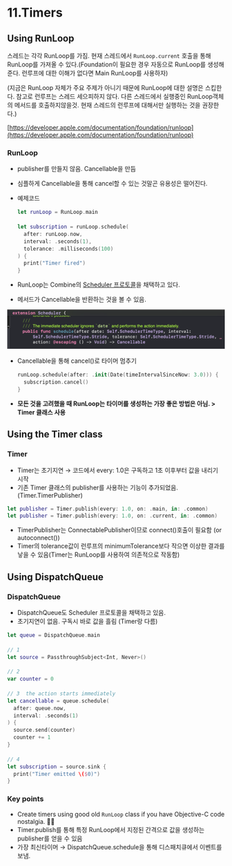 # 11.Timers

## Using RunLoop

스레드는 각각 RunLoop를 가짐. 현재 스레드에서 `RunLoop.current` 호출을 통해 RunLoop를 가져올 수 있다.(Foundation이 필요한 경우 자동으로 RunLoop를 생성해준다. 런루프에 대한 이해가 없다면 Main RunLoop를 사용하자)

(지금은 RunLoop 자체가 주요 주제가 아니기 때문에 RunLoop에 대한 설명은 스킵한다. 참고로 런루프는 스레드 세으피하지 않다. 다른 스레드에서 실행중인 RunLoop객체의 메서드를 호출하지않을것. 현재 스레드의 런루프에 대해서만 실행하는 것을 권장한다.)

[https://developer.apple.com/documentation/foundation/runloop](https://developer.apple.com/documentation/foundation/runloop)

### RunLoop

- publisher를 만들지 않음. Cancellable을 만듬
- 심플하게 Cancellable을 통해 cancel할 수 있는 것말곤 유용성은 떨어진다.
- 예제코드
    
    ```swift
    let runLoop = RunLoop.main
    
    let subscription = runLoop.schedule(
      after: runLoop.now,
      interval: .seconds(1),
      tolerance: .milliseconds(100)
    ) {
      print("Timer fired")
    }
    ```
    
- RunLoop는 Combine의 [Scheduler 프로토콜](https://developer.apple.com/documentation/combine/scheduler)을 채택하고 있다.
- 메서드가 Cancellable을 반환하는 것을 볼 수 있음.

![Untitled](11%20Timers%20b401f752830a4b909b11c156ce3d8622/Untitled.png)

- Cancellable을 통해 cancel()로 타이머 멈추기
    
    ```swift
    runLoop.schedule(after: .init(Date(timeIntervalSinceNow: 3.0))) {
      subscription.cancel()
    }
    ```
    
- **모든 것을 고려했을 때 RunLoop는 타이머를 생성하는 가장 좋은 방법은 아님. > Timer 클래스 사용**

## Using the Timer class

### Timer

- Timer는 초기지연 → 코드에서 every: 1.0은 구독하고 1초 이후부터 값을 내리기 시작
- 기존 Timer 클래스의 publisher를 사용하는 기능이 추가되었음. (Timer.TimerPublisher)

```swift
let publisher = Timer.publish(every: 1.0, on: .main, in: .common)
let publisher = Timer.publish(every: 1.0, on: .current, in: .common)
```

- TimerPublisher는 ConnectablePublisher이므로 connect()호출이 필요함 (or autoconnect())
- Timer의 tolerance값이 런루프의 minimumTolerance보다 작으면 이상한 결과를 낳을 수 있음(Timer는 RunLoop를 사용하여 의존적으로 작동함)

## Using DispatchQueue

### DispatchQueue

- DispatchQueue도 Scheduler 프로토콜을 채택하고 있음.
- 초기지연이 없음. 구독시 바로 값을 흘림 (Timer랑 다름)

```swift
let queue = DispatchQueue.main

// 1
let source = PassthroughSubject<Int, Never>()

// 2
var counter = 0

// 3  the action starts immediately
let cancellable = queue.schedule(
  after: queue.now,
  interval: .seconds(1)
) {
  source.send(counter)
  counter += 1
}

// 4
let subscription = source.sink {
  print("Timer emitted \($0)")
}
```

### Key points

- Create timers using good old `RunLoop` class if you have Objective-C code nostalgia. 🤷‍♂️
- Timer.publish를 통해 특정 RunLoop에서 지정된 간격으로 값을 생성하는 publisher를 얻을 수 있음
- 가장 최신타이머 → DispatchQueue.schedule을 통해 디스패치큐에서 이벤트를 보냄.